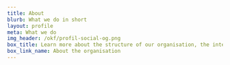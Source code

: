 ```yaml
---
title: About
blurb: What we do in short
layout: profile
meta: What we do
img_header: /okf/profil-social-og.png
box_title: Learn more about the structure of our organisation, the international network, and the role of our board
box_link_name: About the organisation
---
```

